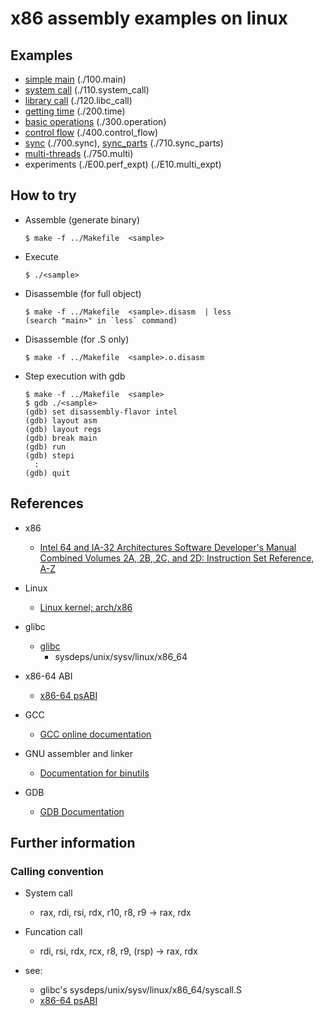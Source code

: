 
x86 assembly examples on linux
==============================

## Examples
  * [simple main](./100.main)  (./100.main)
  * [system call](./110.system_call) (./110.system_call)
  * [library call](./120.libc_call) (./120.libc_call)
  * [getting time](./200.time) (./200.time)
  * [basic operations](./300.operation) (./300.operation)
  * [control flow](./400.control_flow) (./400.control_flow)
  * [sync](./700.sync) (./700.sync), [sync_parts](./710.sync_parts) (./710.sync_parts)
  * [multi-threads](./750.multi) (./750.multi)
  * experiments (./E00.perf_expt) (./E10.multi_expt)


## How to try

* Assemble (generate binary)

    ```
    $ make -f ../Makefile  <sample>
    ```

* Execute

    ```
    $ ./<sample>
    ```

* Disassemble (for full object)

    ```
    $ make -f ../Makefile  <sample>.disasm  | less
    (search "main>" in `less` command)
    ```

* Disassemble (for .S only)

    ```
    $ make -f ../Makefile  <sample>.o.disasm
    ```

* Step execution with gdb

    ```
    $ make -f ../Makefile  <sample>
    $ gdb ./<sample>
    (gdb) set disassembly-flavor intel
    (gdb) layout asm
    (gdb) layout regs
    (gdb) break main
    (gdb) run
    (gdb) stepi
      :
    (gdb) quit
    ```


## References

* x86
  * [Intel 64 and IA-32 Architectures Software Developer's Manual Combined Volumes 2A, 2B, 2C, and 2D: Instruction Set Reference, A-Z](https://software.intel.com/content/www/us/en/develop/download/intel-64-and-ia-32-architectures-sdm-combined-volumes-2a-2b-2c-and-2d-instruction-set-reference-a-z.html)

* Linux
  * [Linux kernel; arch/x86](https://github.com/torvalds/linux/tree/master/arch/x86)

* glibc
  * [glibc](https://www.gnu.org/software/libc/libc.html)
    * sysdeps/unix/sysv/linux/x86_64

* x86-64 ABI
  * [x86-64 psABI](https://gitlab.com/x86-psABIs/x86-64-ABI)

* GCC
  * [GCC online documentation](https://gcc.gnu.org/onlinedocs/)

* GNU assembler and linker
  * [Documentation for binutils](https://sourceware.org/binutils/docs/)

* GDB
  * [GDB Documentation](https://www.gnu.org/software/gdb/documentation/)


## Further information

### Calling convention

* System call
  * rax, rdi, rsi, rdx, r10, r8, r9  ->  rax, rdx

* Funcation call
  * rdi, rsi, rdx, rcx, r8, r9, (rsp)  ->  rax, rdx

* see:
  * glibc's sysdeps/unix/sysv/linux/x86_64/syscall.S
  * [x86-64 psABI](https://gitlab.com/x86-psABIs/x86-64-ABI)
